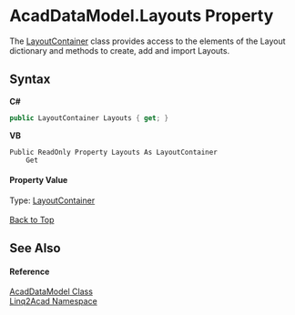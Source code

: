 # AcadDataModel.Layouts Property 
 

The <a href="T_Linq2Acad_LayoutContainer.md#LayoutContainer-Class">LayoutContainer</a> class provides access to the elements of the Layout dictionary and methods to create, add and import Layouts.

## Syntax

**C#**<br />
``` C#
public LayoutContainer Layouts { get; }
```

**VB**<br />
``` VB
Public ReadOnly Property Layouts As LayoutContainer
	Get
```


#### Property Value
Type: <a href="T_Linq2Acad_LayoutContainer.md#LayoutContainer-Class">LayoutContainer</a>
<br/><br/><a href="#AcadDataModelLayouts-Property">Back to Top</a>

## See Also


#### Reference
<a href="T_Linq2Acad_AcadDataModel.md#AcadDataModel-Class">AcadDataModel Class</a><br /><a href="N_Linq2Acad.md#Linq2Acad-Namespace">Linq2Acad Namespace</a><br />
